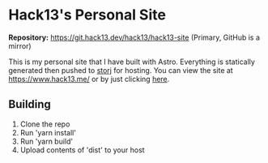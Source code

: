 # Hack13's Personal Site

**Repository:** https://git.hack13.dev/hack13/hack13-site (Primary, GitHub is a mirror)

This is my personal site that I have built with Astro. Everything is statically generated then pushed to [storj](https://storj.io) for hosting. You can view the site at https://www.hack13.me/ or by just clicking [here](https://www.hack13.me/).

## Building

1. Clone the repo
2. Run 'yarn install'
3. Run 'yarn build'
4. Upload contents of 'dist' to your host
